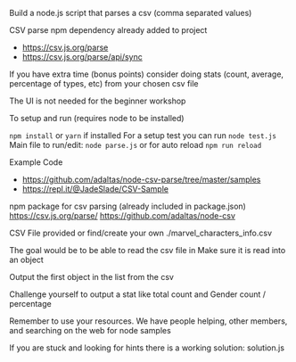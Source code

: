Build a node.js script that parses a csv (comma separated values)

CSV parse npm dependency already added to project

- https://csv.js.org/parse
- https://csv.js.org/parse/api/sync

If you have extra time (bonus points) consider doing stats (count, average, percentage of types, etc) from your chosen csv file

The UI is not needed for the beginner workshop

To setup and run (requires node to be installed)

`npm install` or `yarn` if installed
For a setup test you can run `node test.js`
Main file to run/edit: `node parse.js` or for auto reload `npm run reload`

Example Code
- https://github.com/adaltas/node-csv-parse/tree/master/samples
- https://repl.it/@JadeSlade/CSV-Sample

npm package for csv parsing (already included in package.json)
https://csv.js.org/parse/
https://github.com/adaltas/node-csv

CSV File provided or find/create your own
./marvel_characters_info.csv

The goal would be to be able to read the csv file in
Make sure it is read into an object

Output the first object in the list from the csv

Challenge yourself to output a stat like total count and Gender count  / percentage

Remember to use your resources. We have people helping, other members, and searching on the web for node samples

If you are stuck and looking for hints there is a working solution: solution.js

